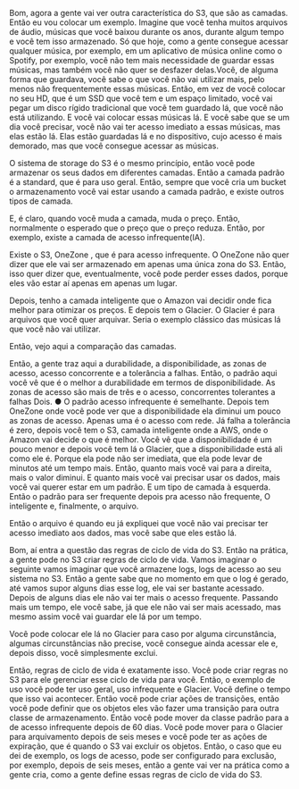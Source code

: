 Bom, agora a gente vai ver outra característica do S3, que são as camadas. Então eu vou colocar um exemplo. Imagine que você tenha muitos arquivos de áudio, músicas que você baixou durante os anos, durante algum tempo e você tem isso armazenado. Só que hoje, como a gente consegue acessar qualquer música, por exemplo, em um aplicativo de música online como o Spotify, por exemplo, você não tem mais necessidade de guardar essas músicas, mas também você não quer se desfazer delas.Você, de alguma forma que guardava, você sabe o que você não vai utilizar mais, pelo menos não frequentemente essas músicas. Então, em vez de você colocar no seu HD, que é um SSD que você tem e um espaço limitado, você vai pegar um disco rígido tradicional que você tem guardado lá, que você não está utilizando. E você vai colocar essas músicas lá. E você sabe que se um dia você precisar, você não vai ter acesso imediato a essas músicas, mas elas estão lá. Elas estão guardadas lá e no dispositivo, cujo acesso é mais demorado, mas que você consegue acessar as músicas.

O sistema de storage do S3 é o mesmo princípio, então você pode armazenar os seus dados em diferentes camadas.
Então a camada padrão é a standard, que é para uso geral. Então, sempre que você cria um bucket o armazenamento você vai estar usando a camada padrão, e existe outros tipos de camada.

E, é claro, quando você muda a camada, muda o preço. Então, normalmente o esperado que o preço que o preço reduza. Então, por exemplo, existe a camada de acesso infrequente(IA).

Existe o S3,  OneZone , que é para acesso infrequente. O OneZone  não quer dizer que ele vai ser armazenado em apenas uma única zona do S3. Então, isso quer dizer que, eventualmente, você pode perder esses dados, porque eles vão estar aí apenas em apenas um lugar.

Depois, tenho a camada inteligente que o Amazon vai decidir onde fica melhor para otimizar os preços.
E depois tem o Glacier. O Glacier é para arquivos que você quer arquivar. Seria o exemplo clássico das músicas lá que você não vai utilizar.

Então, vejo aqui a comparação das camadas.
 
Então, a gente traz aqui a durabilidade, a disponibilidade, as zonas de acesso, acesso concorrente e a tolerância a falhas. Então, o padrão aqui você vê que é o melhor a durabilidade em termos de disponibilidade.
As zonas de acesso são mais de três e o acesso, concorrentes tolerantes a falhas Dois.
●	O padrão acesso infrequente é semelhante. Depois tem OneZone onde você pode ver que a disponibilidade ela diminui um pouco as zonas de acesso. Apenas uma é o acesso com rede. Já falha a tolerância é zero, depois você tem o S3, camada inteligente onde a AWS, onde o Amazon vai decide o que é melhor. Você vê que a disponibilidade é um pouco menor e depois você tem lá o Glacier, que a disponibilidade está ali como ele é. Porque ela pode não ser imediata, que ela pode levar de minutos até um tempo mais.
Então, quanto mais você vai para a direita, mais o valor diminui. E quanto mais você vai precisar usar os dados, mais você vai querer estar em um padrão. E um tipo de camada à esquerda.
Então o padrão para ser frequente depois pra acesso não frequente, O inteligente e, finalmente, o arquivo.

Então o arquivo é quando eu já expliquei que você não vai precisar ter acesso imediato aos dados, mas você sabe que eles estão lá. 

Bom, aí entra a questão das regras de ciclo de vida do S3.
Então na prática, a gente pode no S3 criar regras de ciclo de vida.
Vamos imaginar o seguinte vamos imaginar que você armazene logs, logs de acesso ao seu sistema no S3. Então a gente sabe que no momento em que o log é gerado, até vamos supor alguns dias esse log, ele vai ser bastante acessado. Depois de alguns dias ele não vai ter mais o acesso frequente. Passando mais um tempo, ele você sabe, já que ele não vai ser mais acessado, mas mesmo assim você vai guardar ele lá por um tempo.

Você pode colocar ele lá no Glacier para caso por alguma circunstância, algumas circunstâncias não precise, você consegue ainda acessar ele e, depois disso, você simplesmente exclui.

Então, regras de ciclo de vida é exatamente isso.
Você pode criar regras no S3 para ele gerenciar esse ciclo de vida para você. Então, o exemplo de uso você pode ter uso geral, uso infrequente e Glacier. Você define o tempo que isso vai acontecer. Então você pode criar ações de transições, então você pode definir que os objetos eles vão fazer uma transição para outra classe de armazenamento. Então você pode mover da classe padrão para a de acesso infrequente depois de 60 dias.
Você pode mover para o Glacier para arquivamento depois de seis meses e você pode ter as ações de expiração, que é quando o S3 vai excluir os objetos. Então, o caso que eu dei de exemplo, os logs de acesso, pode ser configurado para exclusão, por exemplo, depois de seis meses, então a gente vai ver na prática como a gente cria, como a gente define essas regras de ciclo de vida do S3.